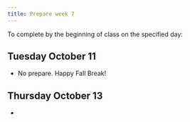 ```yaml
---
title: Prepare week 7
---
```


To complete by the beginning of class on the specified day:

## Tuesday October 11

- No prepare. Happy Fall Break!

## Thursday October 13

- 